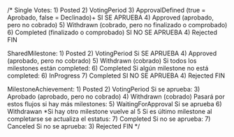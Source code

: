 /*
Single Votes:
	1) Posted
	2) VotingPeriod
	3) ApprovalDefined (true = Aprobado, false = Declinado)+
	SI SE APRUEBA
		4) Approved (aprobado, pero no cobrado)
		5) Withdrawn (cobrado, pero no finalizado o comprobado)
		6) Completed (finalizado o comprobado)
	SI NO SE APRUEBA
		4) Rejected
FIN

SharedMilestone:
	1) Posted
	2) VotingPeriod
	Si SE APRUEBA
		4) Approved (aprobado, pero no cobrado)
		5) Withdrawn (cobrado)
		Si todos los milestones están completed:
			6) Completed
		Si algún milestone no está completed:
			6) InProgress
		7) Completed
	SI NO SE APRUEBA
		4) Rejected
	FIN

MilestoneAchievement:
	1) Posted
	2) VotingPeriod
	Si se aprueba:
		3) Aprobado (aprobado, pero no cobrado)
		4) Withdrawn (cobrado)
		Pasará por estos flujos si hay más milestones:
			5) WaitingForApproval
			Si se aprueba
				6) Withdrawan
				*Si hay otro milestone vuelve al 5
				Si es último milestone al completarse se actualiza el estatus:
				7) Completed
			Si no se aprueba:
			7) Canceled
	Si no se aprueba:
		3) Rejected
	FIN
*/